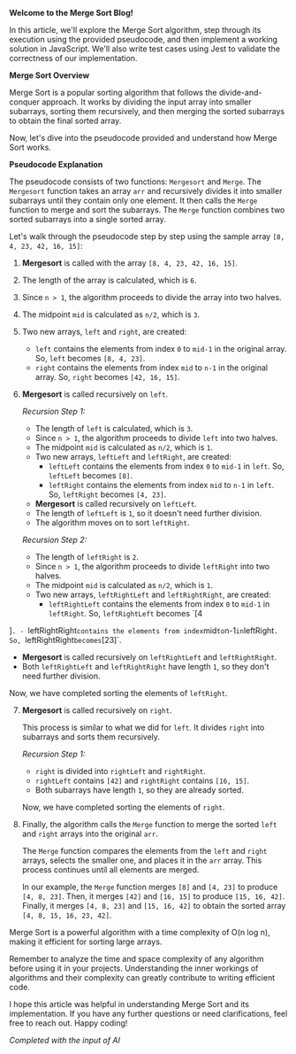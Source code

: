 **Welcome to the Merge Sort Blog!**

In this article, we'll explore the Merge Sort algorithm, step through its execution using the provided pseudocode, and then implement a working solution in JavaScript. We'll also write test cases using Jest to validate the correctness of our implementation.

**Merge Sort Overview**

Merge Sort is a popular sorting algorithm that follows the divide-and-conquer approach. It works by dividing the input array into smaller subarrays, sorting them recursively, and then merging the sorted subarrays to obtain the final sorted array.

Now, let's dive into the pseudocode provided and understand how Merge Sort works.

**Pseudocode Explanation**

The pseudocode consists of two functions: `Mergesort` and `Merge`. The `Mergesort` function takes an array `arr` and recursively divides it into smaller subarrays until they contain only one element. It then calls the `Merge` function to merge and sort the subarrays. The `Merge` function combines two sorted subarrays into a single sorted array.

Let's walk through the pseudocode step by step using the sample array `[8, 4, 23, 42, 16, 15]`:

1. **Mergesort** is called with the array `[8, 4, 23, 42, 16, 15]`.

2. The length of the array is calculated, which is `6`.

3. Since `n > 1`, the algorithm proceeds to divide the array into two halves.

4. The midpoint `mid` is calculated as `n/2`, which is `3`.

5. Two new arrays, `left` and `right`, are created:
   - `left` contains the elements from index `0` to `mid-1` in the original array. So, `left` becomes `[8, 4, 23]`.
   - `right` contains the elements from index `mid` to `n-1` in the original array. So, `right` becomes `[42, 16, 15]`.

6. **Mergesort** is called recursively on `left`.

   *Recursion Step 1:*
   - The length of `left` is calculated, which is `3`.
   - Since `n > 1`, the algorithm proceeds to divide `left` into two halves.
   - The midpoint `mid` is calculated as `n/2`, which is `1`.
   - Two new arrays, `leftLeft` and `leftRight`, are created:
     - `leftLeft` contains the elements from index `0` to `mid-1` in `left`. So, `leftLeft` becomes `[8]`.
     - `leftRight` contains the elements from index `mid` to `n-1` in `left`. So, `leftRight` becomes `[4, 23]`.
   - **Mergesort** is called recursively on `leftLeft`.
   - The length of `leftLeft` is `1`, so it doesn't need further division.
   - The algorithm moves on to sort `leftRight`.

   *Recursion Step 2:*
   - The length of `leftRight` is `2`.
   - Since `n > 1`, the algorithm proceeds to divide `leftRight` into two halves.
   - The midpoint `mid` is calculated as `n/2`, which is `1`.
   - Two new arrays, `leftRightLeft` and `leftRightRight`, are created:
     - `leftRightLeft` contains the elements from index `0` to `mid-1` in `leftRight`. So, `leftRightLeft` becomes `[4

]`.
     - `leftRightRight` contains the elements from index `mid` to `n-1` in `leftRight`. So, `leftRightRight` becomes `[23]`.
   - **Mergesort** is called recursively on `leftRightLeft` and `leftRightRight`.
   - Both `leftRightLeft` and `leftRightRight` have length `1`, so they don't need further division.

   Now, we have completed sorting the elements of `leftRight`.

7. **Mergesort** is called recursively on `right`.

   This process is similar to what we did for `left`. It divides `right` into subarrays and sorts them recursively.

   *Recursion Step 1:*
   - `right` is divided into `rightLeft` and `rightRight`.
   - `rightLeft` contains `[42]` and `rightRight` contains `[16, 15]`.
   - Both subarrays have length `1`, so they are already sorted.

   Now, we have completed sorting the elements of `right`.

8. Finally, the algorithm calls the `Merge` function to merge the sorted `left` and `right` arrays into the original `arr`.

   The `Merge` function compares the elements from the `left` and `right` arrays, selects the smaller one, and places it in the `arr` array. This process continues until all elements are merged.

   In our example, the `Merge` function merges `[8]` and `[4, 23]` to produce `[4, 8, 23]`. Then, it merges `[42]` and `[16, 15]` to produce `[15, 16, 42]`. Finally, it merges `[4, 8, 23]` and `[15, 16, 42]` to obtain the sorted array `[4, 8, 15, 16, 23, 42]`.

 Merge Sort is a powerful algorithm with a time complexity of O(n log n), making it efficient for sorting large arrays.

Remember to analyze the time and space complexity of any algorithm before using it in your projects. Understanding the inner workings of algorithms and their complexity can greatly contribute to writing efficient code.

I hope this article was helpful in understanding Merge Sort and its implementation. If you have any further questions or need clarifications, feel free to reach out. Happy coding!

*Completed with the input of AI*
